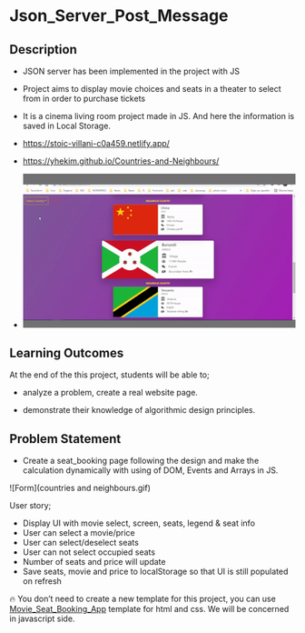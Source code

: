 # Json_Server_Post_Message

## Description
- JSON server has been implemented in the project with JS

- Project aims to display movie choices and seats in a theater to select from in order to purchase tickets

- It is a cinema living room project made in JS. And here the information is saved in Local Storage.

- https://stoic-villani-c0a459.netlify.app/

- https://yhekim.github.io/Countries-and-Neighbours/

- ![gif](https://raw.githubusercontent.com/yhekim/Countries-and-Neighbours/main/countries%20and%20neighbours.gif)

## Learning Outcomes

At the end of the this project, students will be able to;

- analyze a problem, create a real website page.

- demonstrate their knowledge of algorithmic design principles.

   
## Problem Statement

- Create a seat_booking page following the design and make the calculation dynamically with using of DOM, Events and Arrays in JS.

![Form](countries and neighbours.gif)

User story;

  - Display UI with movie select, screen, seats, legend & seat info
  - User can select a movie/price
  - User can select/deselect seats
  - User can not select occupied seats
  - Number of seats and price will update
  - Save seats, movie and price to localStorage so that UI is still populated on refresh

🔥 You don’t need to create a new template for this project, you can use [Movie_Seat_Booking_App](https://github.com/clarusway/clarusway-full-stack-9-21/tree/main/javascript/projects/005%20-%20Movie_Seat_Booking_App(JS-05)) template for html and css. We will be concerned in javascript side.



